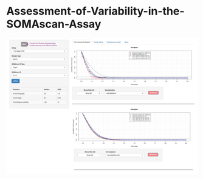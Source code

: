 # Assessment-of-Variability-in-the-SOMAscan-Assay


<img src="https://github.com/foocheung/Assessment-of-Variability-in-the-SOMAscan-Assay/blob/master/somacv.png">



